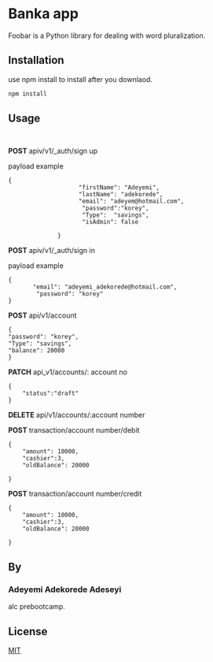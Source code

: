# Banka app

Foobar is a Python library for dealing with word pluralization.

## Installation

use npm install to install after you downlaod.

```bash
npm install
```

## Usage

```node


```
**POST** apiv/v1/_auth/sign up

payload example

```node
{
                    "firstName": "Adeyemi",
                    "lastName": "adekorede",
                    "email": "adeyem@hotmail.com",
                     "password":"korey",
                     "Type":  "savings",
                     "isAdmin": false
              	
              }

```
**POST** apiv/v1/_auth/sign in

payload example

```node
{
	   "email": "adeyemi_adekorede@hotmail.com",
        "password": "korey"
}

```

**POST** api/v1/account 
```node
{
"password": "korey",
"Type": "savings",
"balance": 20000
}

```

**PATCH** api_v1/accounts/: account no
```node
{
	"status":"draft"
}
```


**DELETE**  api/v1/accounts/:account number


**POST**  transaction/account number/debit
```node
{
	"amount": 10000,
	"cashier":3,
	"oldBalance": 20000
	
}
```


**POST** transaction/account number/credit

```node
{
	"amount": 10000,
	"cashier":3,
	"oldBalance": 20000
	
}
```

## By 
### Adeyemi Adekorede Adeseyi


alc prebootcamp.

## License
[MIT](https://choosealicense.com/licenses/mit/)